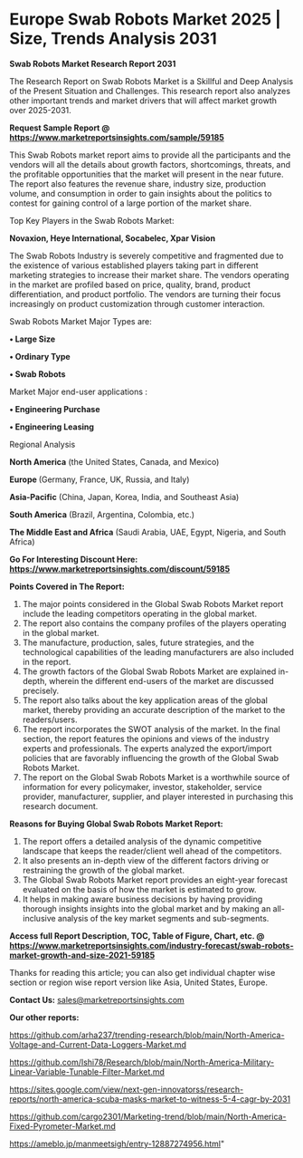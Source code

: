# Europe Swab Robots Market 2025 | Size, Trends Analysis 2031

<strong>Swab Robots Market Research Report 2031</strong>

The Research Report on Swab Robots Market is a Skillful and Deep Analysis of the Present Situation and Challenges. This research report also analyzes other important trends and market drivers that will affect market growth over 2025-2031.

<strong>Request Sample Report @ <a href=https://www.marketreportsinsights.com/sample/59185>https://www.marketreportsinsights.com/sample/59185</a></strong>

This Swab Robots market report aims to provide all the participants and the vendors will all the details about growth factors, shortcomings, threats, and the profitable opportunities that the market will present in the near future. The report also features the revenue share, industry size, production volume, and consumption in order to gain insights about the politics to contest for gaining control of a large portion of the market share.

Top Key Players in the Swab Robots Market:

<strong>Novaxion, Heye International, Socabelec, Xpar Vision</strong>

The Swab Robots Industry is severely competitive and fragmented due to the existence of various established players taking part in different marketing strategies to increase their market share. The vendors operating in the market are profiled based on price, quality, brand, product differentiation, and product portfolio. The vendors are turning their focus increasingly on product customization through customer interaction.

Swab Robots Market Major Types are:

<strong>• Large Size

• Ordinary Type

• Swab Robots</strong>

Market Major end-user applications :

<strong>• Engineering Purchase

• Engineering Leasing</strong>

Regional Analysis

</u><strong><b>North America</b></strong> (the United States, Canada, and Mexico)

<strong><b>Europe </b></strong>(Germany, France, UK, Russia, and Italy)

<strong><b>Asia-Pacific</b></strong> (China, Japan, Korea, India, and Southeast Asia)

<strong><b>South America</b></strong> (Brazil, Argentina, Colombia, etc.)

<strong><b>The Middle East and Africa</b></strong> (Saudi Arabia, UAE, Egypt, Nigeria, and South Africa)

<strong>Go For Interesting Discount Here: <a href=https://www.marketreportsinsights.com/discount/59185>https://www.marketreportsinsights.com/discount/59185</a></strong>

<strong>Points Covered in The Report:</strong>
<ol>
  <li>The major points considered in the Global Swab Robots Market report include the leading competitors operating in the global market.</li>
  <li>The report also contains the company profiles of the players operating in the global market.</li>
  <li>The manufacture, production, sales, future strategies, and the technological capabilities of the leading manufacturers are also included in the report.</li>
  <li>The growth factors of the Global Swab Robots Market are explained in-depth, wherein the different end-users of the market are discussed precisely.</li>
  <li>The report also talks about the key application areas of the global market, thereby providing an accurate description of the market to the readers/users.</li>
  <li>The report incorporates the SWOT analysis of the market. In the final section, the report features the opinions and views of the industry experts and professionals. The experts analyzed the export/import policies that are favorably influencing the growth of the Global Swab Robots Market.</li>
  <li>The report on the Global Swab Robots Market is a worthwhile source of information for every policymaker, investor, stakeholder, service provider, manufacturer, supplier, and player interested in purchasing this research document.</li>
</ol>
<strong>Reasons for Buying Global Swab Robots Market Report:</strong>

<ol>
  <li>The report offers a detailed analysis of the dynamic competitive landscape that keeps the reader/client well ahead of the competitors.</li>
  <li>It also presents an in-depth view of the different factors driving or restraining the growth of the global market.</li>
  <li>The Global Swab Robots Market report provides an eight-year forecast evaluated on the basis of how the market is estimated to grow.</li>
  <li>It helps in making aware business decisions by having providing thorough insights insights into the global market and by making an all-inclusive analysis of the key market segments and sub-segments.</li>
</ol>
<strong>Access full Report Description, TOC, Table of Figure, Chart, etc. @ <a href=https://www.marketreportsinsights.com/industry-forecast/swab-robots-market-growth-and-size-2021-59185>https://www.marketreportsinsights.com/industry-forecast/swab-robots-market-growth-and-size-2021-59185</a></strong>


Thanks for reading this article; you can also get individual chapter wise section or region wise report version like Asia, United States, Europe.

<strong>Contact Us:</strong>
sales@marketreportsinsights.com

<strong>Our other reports:</strong>

<a href=https://github.com/arha237/trending-research/blob/main/North-America-Voltage-and-Current-Data-Loggers-Market.md>https://github.com/arha237/trending-research/blob/main/North-America-Voltage-and-Current-Data-Loggers-Market.md</a>

<a href=https://github.com/Ishi78/Research/blob/main/North-America-Military-Linear-Variable-Tunable-Filter-Market.md>https://github.com/Ishi78/Research/blob/main/North-America-Military-Linear-Variable-Tunable-Filter-Market.md</a>

<a href=https://sites.google.com/view/next-gen-innovatorss/research-reports/north-america-scuba-masks-market-to-witness-5-4-cagr-by-2031>https://sites.google.com/view/next-gen-innovatorss/research-reports/north-america-scuba-masks-market-to-witness-5-4-cagr-by-2031</a>

<a href=https://github.com/cargo2301/Marketing-trend/blob/main/North-America-Fixed-Pyrometer-Market.md>https://github.com/cargo2301/Marketing-trend/blob/main/North-America-Fixed-Pyrometer-Market.md</a>

<a href=https://ameblo.jp/manmeetsigh/entry-12887274956.html>https://ameblo.jp/manmeetsigh/entry-12887274956.html</a>"

